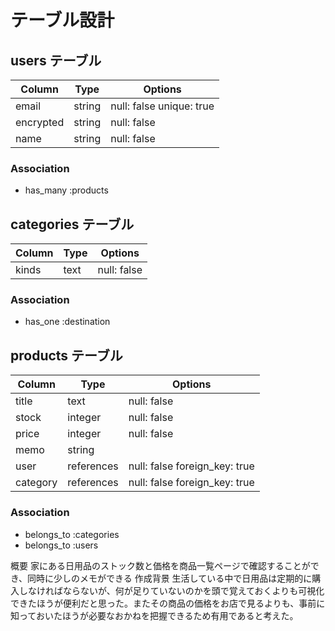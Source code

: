 # テーブル設計

## users テーブル
| Column             | Type   | Options                  |
| ------------------ | ------ | ------------------------ |
| email              | string | null: false unique: true |
| encrypted          | string | null: false              |
| name               | string | null: false              |

### Association
- has_many :products


## categories テーブル
| Column             | Type       | Options                       |
| ------------------ | ---------- | ----------------------------- |
| kinds              | text       | null: false                   |

### Association
- has_one :destination


## products テーブル
| Column             | Type       | Options                       |
| ------------------ | ---------- | ----------------------------- |
| title              | text       | null: false                   |
| stock              | integer    | null: false                   |
| price              | integer    | null: false                   |
| memo               | string     |                               |
| user               | references | null: false foreign_key: true |
| category           | references | null: false foreign_key: true |

### Association
- belongs_to :categories
- belongs_to :users

概要
家にある日用品のストック数と価格を商品一覧ページで確認することができ、同時に少しのメモができる
作成背景
生活している中で日用品は定期的に購入しなければならないが、何が足りていないのかを頭で覚えておくよりも可視化できたほうが便利だと思った。またその商品の価格をお店で見るよりも、事前に知っておいたほうが必要なおかねを把握できるため有用であると考えた。
